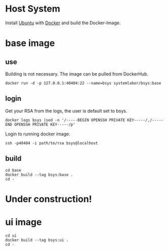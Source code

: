 # Host System
Install [Ubuntu](https://ubuntu.com/tutorials/install-ubuntu-desktop#1-overview) with [Docker](https://docs.docker.com/engine/install/ubuntu/) and build the Docker-Image.

# base image
## use
Building is not necessary. The image can be pulled from DockerHub. 
```
docker run -d -p 127.0.0.1:40404:22 --name=bsys systemlabor/bsys:base
```
## login
Get your RSA from the logs, the user is default set to bsys.
```
docker logs bsys |sed -n '/-----BEGIN OPENSSH PRIVATE KEY-----/,/-----END OPENSSH PRIVATE KEY-----/p'
```

Login to running docker image:
```
ssh -p40404 -i path/to/rsa bsys@localhost
```

## build
```
cd base
docker build --tag bsys:base .
cd -
```

# Under construction!
# ui image
```
cd ui
docker build --tag bsys:ui .
cd -
```


